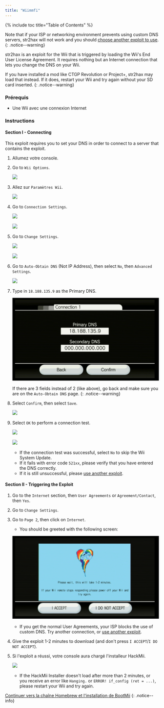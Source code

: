 ```yaml
---
title: "Wiimmfi"
---
```


{% include toc title="Table of Contents" %}

Note that if your ISP or networking environment prevents using custom DNS servers, str2hax will not work and you should [choose another exploit to use](get-started).
{: .notice--warning}

str2hax is an exploit for the Wii that is triggered by loading the Wii's End User License Agreement. It requires nothing but an Internet connection that lets you change the DNS on your Wii.

If you have installed a mod like CTGP Revolution or Project+, str2hax may load that instead. If it does, restart your Wii and try again without your SD card inserted.
{: .notice--warning}

### Prérequis

* Une Wii avec une connexion Internet

### Instructions

#### Section I - Connecting

This exploit requires you to set your DNS in order to connect to a server that contains the exploit.

1. Allumez votre console.
1. Go to `Wii Options`.

    ![](/images/riiconnect24/Internet_1.png)

1. Allez sur `Paramètres Wii`.

    ![](/images/riiconnect24/Internet_2.png)

1. Go to `Connection Settings`.

    ![](/images/riiconnect24/Internet_3.png)

    ![](/images/riiconnect24/Internet_4.png)

1. Go to `Change Settings`.

    ![](/images/riiconnect24/Internet_5.png)

    ![](/images/riiconnect24/Internet_6.png)

1. Go to `Auto-Obtain DNS` (Not IP Address), then select `No`, then `Advanced Settings`.

    ![](/images/riiconnect24/Internet_7.png)

1. Type in `18.188.135.9` as the Primary DNS.

    ![](/images/exploits/str2hax/dns.png)

    If there are 3 fields instead of 2 (like above), go back and make sure you are on the `Auto-Obtain DNS` page.
    {: .notice--warning}

1. Select `Confirm`, then select `Save`.

    ![](/images/riiconnect24/Internet_10.png)

1. Select `OK` to perform a connection test.

    ![](/images/riiconnect24/Internet_11.png)

    ![](/images/riiconnect24/Internet_12.png)

    + If the connection test was successful, select `No` to skip the Wii System Update.
    + If it fails with error code `521xx`, please verify that you have entered the DNS correctly.
    + If it is still unsuccessful, please [use another exploit](get-started).

#### Section II - Triggering the Exploit

1. Go to the `Internet` section, then `User Agreements` or `Agreement/Contact`, then `Yes`.
1. Go to `Change Settings`.
1. Go to `Page 2`, then click on `Internet`.
    + You should be greeted with the following screen:

    ![](/images/exploits/str2hax/EULA.png)

    + If you get the normal User Agreements, your ISP blocks the use of custom DNS. Try another connection, or [use another exploit](get-started).

1. Give the exploit 1-2 minutes to download (and don't press `I ACCEPT`/`I DO NOT ACCEPT`).
1. Si l'exploit a réussi, votre console aura chargé l'installeur HackMii.

    ![](/images/hackmii/scam.png)

    + If the HackMii Installer doesn't load after more than 2 minutes, or you receive an error like `Hanging.` or `ERROR! if_config (ret = ...)`, please restart your Wii and try again.

[Continuer vers la chaîne Homebrew et l'installation de BootMii](hbc)
{: .notice--info}

